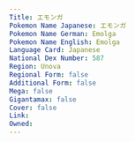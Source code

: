 ```yaml
---
﻿Title: エモンガ
Pokemon Name Japanese: エモンガ
Pokemon Name German: Emolga
Pokemon Name English: Emolga
Language Card: Japanese
National Dex Number: 587
Region: Unova
Regional Form: false
Additional Form: false
Mega: false
Gigantamax: false
Cover: false
Link: 
Owned: 
---
```

